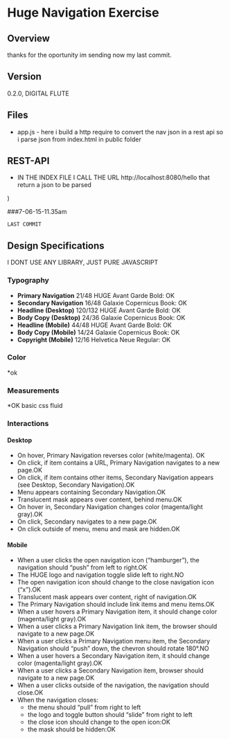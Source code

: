 ﻿# Huge Navigation Exercise

## Overview

thanks for the oportunity im sending now my last commit.



## Version
0.2.0, DIGITAL FLUTE

## Files

* app.js - here i build a http require to convert the nav json in a rest api so i parse json from index.html in public folder

## REST-API

* IN THE INDEX FILE I CALL THE URL http://localhost:8080/hello that return a json to be parsed



)

###7-06-15-11.35am
```
LAST COMMIT

```

## Design Specifications

I DONT USE ANY LIBRARY, JUST PURE JAVASCRIPT

### Typography

* **Primary Navigation** 21/48 HUGE Avant Garde Bold: OK
* **Secondary Navigation** 16/48 Galaxie Copernicus Book: OK
* **Headline (Desktop)** 120/132 HUGE Avant Garde Bold: OK
* **Body Copy (Desktop)** 24/36 Galaxie Copernicus Book: OK
* **Headline (Mobile)** 44/48 HUGE Avant Garde Bold: OK
* **Body Copy (Mobile)** 14/24 Galaxie Copernicus Book: OK
* **Copyright (Mobile)** 12/16 Helvetica Neue Regular: OK

### Color

*ok

### Measurements

*OK basic css fluid

### Interactions

#### Desktop

* On hover, Primary Navigation reverses color (white/magenta). OK
* On click, if item contains a URL, Primary Navigation navigates to a new page.OK
* On click, if item contains other items, Secondary Navigation appears (see Desktop, Secondary Navigation).OK
* Menu appears containing Secondary Navigation.OK
* Translucent mask appears over content, behind menu.OK
* On hover in, Secondary Navigation changes color (magenta/light gray).OK
* On click, Secondary navigates to a new page.OK
* On click outside of menu, menu and mask are hidden.OK

#### Mobile

* When a user clicks the open navigation icon (“hamburger”), the navigation should “push” from left to right.OK
* The HUGE logo and navigation toggle slide left to right.NO
* The open navigation icon should change to the close navigation icon (“x”).OK
* Translucent mask appears over content, right of navigation.OK
* The Primary Navigation should include link items and menu items.OK
* When a user hovers a Primary Navigation item, it should change color (magenta/light gray).OK
* When a user clicks a Primary Navigation link item, the browser should navigate to a new page.OK
* When a user clicks a Primary Navigation menu item, the Secondary Navigation should “push” down, the chevron should rotate  180°.NO
* When a user hovers a Secondary Navigation item, it should change color (magenta/light gray).OK
* When a user clicks a Secondary Navigation item, browser should navigate to a new page.OK
* When a user clicks outside of the navigation, the navigation should close.OK
* When the navigation closes:
  * the menu should “pull” from right to left
  * the logo and toggle button should “slide” from right to left
  * the close icon should change to the open icon:OK
  * the mask should be hidden:OK
